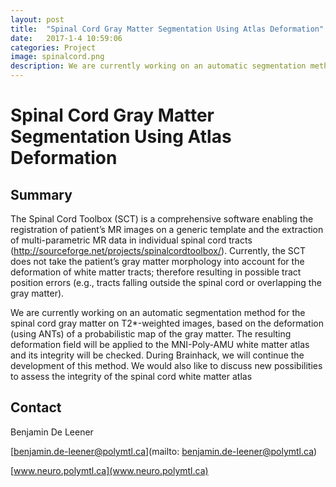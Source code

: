 ```yaml
---
layout: post
title:  "Spinal Cord Gray Matter Segmentation Using Atlas Deformation"
date:   2017-1-4 10:59:06
categories: Project
image: spinalcord.png
description: We are currently working on an automatic segmentation method for the spinal cord gray matter on T2*-weighted images, based on the deformation (using ANTs) of a probabilistic map of the gray matter.
---
```

# Spinal Cord Gray Matter Segmentation Using Atlas Deformation

## Summary
The Spinal Cord Toolbox (SCT) is a comprehensive software enabling the registration of patient’s MR images on a generic template and the extraction of multi-parametric MR data in individual spinal cord tracts (http://sourceforge.net/projects/spinalcordtoolbox/). Currently, the SCT does not take the patient’s gray matter morphology into account for the deformation of white matter tracts; therefore resulting in possible tract position errors (e.g., tracts falling outside the spinal cord or overlapping the gray matter).

We are currently working on an automatic segmentation method for the spinal cord gray matter on T2*-weighted images, based on the deformation (using ANTs) of a probabilistic map of the gray matter. The resulting deformation field will be applied to the MNI-Poly-AMU white matter atlas and its integrity will be checked. During Brainhack, we will continue the development of this method. We would also like to discuss new possibilities to assess the integrity of the spinal cord white matter atlas

## Contact
Benjamin De Leener

[benjamin.de-leener@polymtl.ca](mailto: benjamin.de-leener@polymtl.ca)

[www.neuro.polymtl.ca](www.neuro.polymtl.ca)
